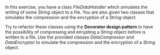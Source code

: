In this exercise, you have a class *FileDataHandler* which
simulates the writing of some *String* object to a file. You 
are also given two classes that simulates the compression and 
the encryption of a *String* object. 


Try to refactor these classes using the **Decorator design 
pattern** to have the possibility of compressing and enrypting
a *String* object before is written to a file. Use the provided
classes *DataCompressor* and *DataEncryptor* to simulate the
compression and the encryption of a *String* object. 

